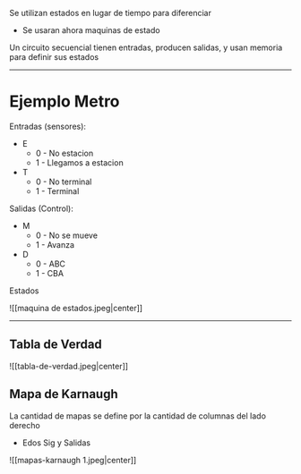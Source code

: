 Se utilizan estados en lugar de tiempo para diferenciar

- Se usaran ahora maquinas de estado

Un circuito secuencial tienen entradas, producen salidas, y usan memoria para definir sus estados 

___
# Ejemplo Metro

Entradas (sensores):
- E
	- 0 - No estacion
	- 1 - Llegamos a estacion
- T
	- 0 - No terminal
	- 1 - Terminal

Salidas (Control):
- M
	- 0 - No se mueve
	- 1 - Avanza
- D 
	- 0 - ABC
	- 1 - CBA

Estados

![[maquina de estados.jpeg|center]]

___
## Tabla de Verdad

![[tabla-de-verdad.jpeg|center]]
## Mapa de Karnaugh

La cantidad de mapas se define por la cantidad de columnas del lado derecho
- Edos Sig y Salidas

![[mapas-karnaugh 1.jpeg|center]]